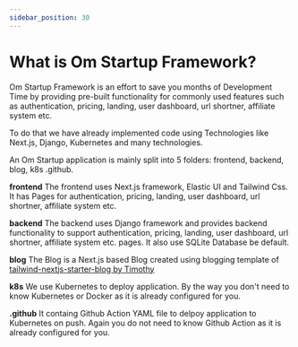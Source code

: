 ```yaml
---
sidebar_position: 30
---
```


# What is Om Startup Framework?

Om Startup Framework is an effort to save you months of Development Time by providing pre-built functionality for commonly used features such as authentication, pricing, landing, user dashboard, url shortner, affiliate system etc. 

To do that we have already implemented code using Technologies like Next.js, Django, Kubernetes and many technologies.

An Om Startup application is mainly split into 5 folders: frontend, backend, blog, k8s .github.

**frontend**
The frontend uses Next.js framework, Elastic UI and Tailwind Css. It has Pages for authentication, pricing, landing, user dashboard, url shortner, affiliate system etc. 

**backend**
The backend uses Django framework and provides backend functionality to support authentication, pricing, landing, user dashboard, url shortner, affiliate system etc. pages. It also use SQLite Database be default.

**blog**
The Blog is a Next.js based Blog created using blogging template of [tailwind-nextjs-starter-blog by Timothy](https://github.com/timlrx/tailwind-nextjs-starter-blog)

**k8s** 
We use Kubernetes to deploy application. By the way you don't need to know Kubernetes or Docker as it is already configured for you.


**.github** 
It containg Github Action YAML file to delpoy application to Kubernetes on push. Again you do not need to know Github Action as it is already configured for you.